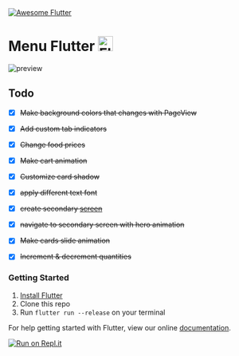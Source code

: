 <a href="https://github.com/Solido/awesome-flutter#templates">
   <img alt="Awesome Flutter" src="https://img.shields.io/badge/Awesome-Flutter-blue.svg?longCache=true&style=flat-square" />
</a>

# Menu Flutter  <img src="https://flutter.io/images/flutter-mark-square-100.png" alt="Flutter" width="30" height="30" />


![preview](https://raw.githubusercontent.com/braulio94/menu_flutter/master/screenshots/menu_flutter.gif)


## Todo

- [x] ~~Make background colors that changes with PageView~~
- [x] ~~Add custom tab indicators~~
- [x] ~~Change food prices~~
- [x] ~~Make cart animation~~
- [x] ~~Customize card shadow~~
- [x] ~~apply different text font~~
- [x] ~~create secondary [screen](https://www.uplabs.com/posts/about-us-ramen-restaurant-app)~~
- [x] ~~navigate to secondary screen with hero animation~~
- [x] ~~Make cards slide animation~~
- [x] ~~Increment & decrement quantities~~


### Getting Started

1. [Install Flutter](https://flutter.io/setup/)
2. Clone this repo
3. Run `flutter run --release` on your terminal



For help getting started with Flutter, view our online
[documentation](http://flutter.io/).


[![Run on Repl.it](https://repl.it/badge/github/braulio94/menu_flutter)](https://repl.it/github/braulio94/menu_flutter)